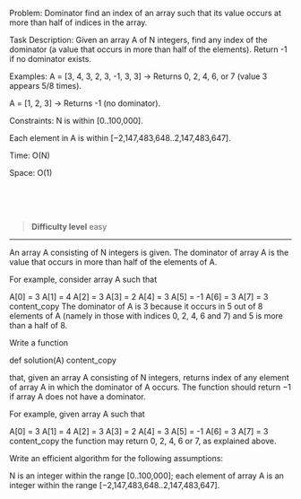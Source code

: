 Problem: Dominator
  find an index of an array such that its value occurs at more than half of indices in the array.

Task Description:
Given an array A of N integers, find any index of the dominator (a value that occurs in more than half of the elements). Return -1 if no dominator exists.

Examples:
A = [3, 4, 3, 2, 3, -1, 3, 3] → Returns 0, 2, 4, 6, or 7 (value 3 appears 5/8 times).

A = [1, 2, 3] → Returns -1 (no dominator).

Constraints:
N is within [0..100,000].

Each element in A is within [−2,147,483,648..2,147,483,647].

Time: O(N)

Space: O(1)


<br><br><br>

> **Difficulty level**
> easy

---

An array A consisting of N integers is given. The dominator of array A is the value that occurs in more than half of the elements of A.

For example, consider array A such that

A[0] = 3 A[1] = 4 A[2] = 3 A[3] = 2 A[4] = 3 A[5] = -1 A[6] = 3 A[7] = 3
content_copy
The dominator of A is 3 because it occurs in 5 out of 8 elements of A (namely in those with indices 0, 2, 4, 6 and 7) and 5 is more than a half of 8.

Write a function

def solution(A)
content_copy

that, given an array A consisting of N integers, returns index of any element of array A in which the dominator of A occurs. The function should return −1 if array A does not have a dominator.

For example, given array A such that

A[0] = 3 A[1] = 4 A[2] = 3 A[3] = 2 A[4] = 3 A[5] = -1 A[6] = 3 A[7] = 3
content_copy
the function may return 0, 2, 4, 6 or 7, as explained above.

Write an efficient algorithm for the following assumptions:

N is an integer within the range [0..100,000];
each element of array A is an integer within the range [−2,147,483,648..2,147,483,647].